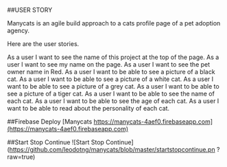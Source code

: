 ##USER STORY

Manycats is an agile build approach to a cats profile page of a pet adoption agency.

Here are the user stories.


As a user I want to see the name of this project at the top of the page.
As a user I want to see my name on the page.
As a user I want to see the pet owner name in Red.
As a user I want to be able to see a picture of a black cat.
As a user I want to be able to see a picture of a white cat.
As a user I want to be able to see a picture of a grey cat.
As a user I want to be able to see a picture of a tiger cat.
As a user I want to be able to see the name of each cat.
As a user I want to be able to see the age of each cat.
As a user I want to be able to read about the personality of each cat.


##Firebase Deploy
[Manycats https://manycats-4aef0.firebaseapp.com](https://manycats-4aef0.firebaseapp.com)

##Start Stop Continue
![Start Stop Continue](https://github.com/leodotng/manycats/blob/master/startstopcontinue.pn ?raw=true)

